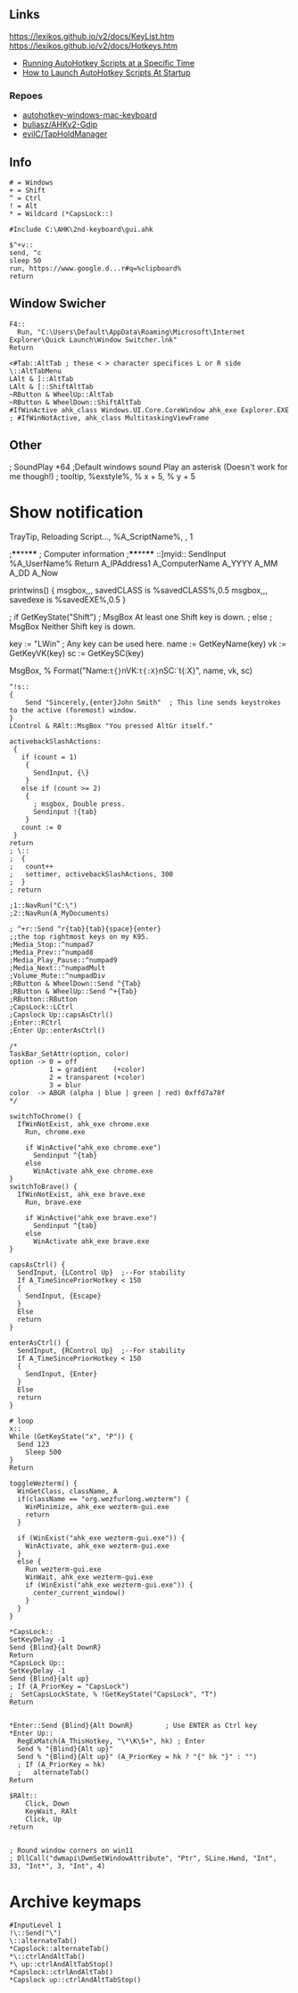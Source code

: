 ## Links

https://lexikos.github.io/v2/docs/KeyList.htm
https://lexikos.github.io/v2/docs/Hotkeys.htm

- [Running AutoHotkey Scripts at a Specific Time](https://www.youtube.com/watch?v=UbX3QtGOsTU)
- [How to Launch AutoHotkey Scripts At Startup](https://www.youtube.com/watch?v=0kGP8S9o7qI)

### Repoes

- [autohotkey-windows-mac-keyboard](https://github.com/stroebjo/autohotkey-windows-mac-keyboard/tree/master)
- [buliasz/AHKv2-Gdip](https://github.com/buliasz/AHKv2-Gdip)
- [evilC/TapHoldManager](https://github.com/evilC/TapHoldManager)

## Info

```
# = Windows
+ = Shift
^ = Ctrl
! = Alt
* = Wildcard (*CapsLock::)

#Include C:\AHK\2nd-keyboard\gui.ahk

$^+v::
send, ^c
sleep 50
run, https://www.google.d...r#q=%clipboard%
return
```

## Window Swicher

```
F4::
  Run, "C:\Users\Default\AppData\Roaming\Microsoft\Internet Explorer\Quick Launch\Window Switcher.lnk"
Return

<#Tab::AltTab ; these < > character specifices L or R side
\::AltTabMenu
LAlt & ]::AltTab
LAlt & [::ShiftAltTab
~RButton & WheelUp::AltTab
~RButton & WheelDown::ShiftAltTab
#IfWinActive ahk_class Windows.UI.Core.CoreWindow ahk_exe Explorer.EXE ; #IfWinNotActive, ahk_class MultitaskingViewFrame
```

## Other

; SoundPlay \*64 ;Default windows sound Play an asterisk (Doesn't work for me though!)
; tooltip, %exstyle%, % x + 5, % y + 5

# Show notification

TrayTip, Reloading Script..., %A_ScriptName%, , 1

;******************\*\*******************\*\*******************\*\*******************
; Computer information
;******************\*\*******************\*\*******************\*\*******************
::]myid::
SendInput %A_UserName%
Return
A_IPAddress1
A_ComputerName
A_YYYY
A_MM
A_DD
A_Now

printwins() {
msgbox,,, savedCLASS is %savedCLASS%,0.5
msgbox,,, savedexe is %savedEXE%,0.5
}

; if GetKeyState("Shift")
; MsgBox At least one Shift key is down.
; else
; MsgBox Neither Shift key is down.

key := "LWin" ; Any key can be used here.
name := GetKeyName(key)
vk := GetKeyVK(key)
sc := GetKeySC(key)

MsgBox, % Format("Name:`t{}`nVK:`t{:X}`nSC:`t{:X}", name, vk, sc)

```
^!s::
{
    Send "Sincerely,{enter}John Smith"  ; This line sends keystrokes to the active (foremost) window.
}
LControl & RAlt::MsgBox "You pressed AltGr itself."

activebackSlashActions:
 {
   if (count = 1)
    {
      SendInput, {\}
    }
   else if (count >= 2)
    {
      ; msgbox, Double press.
      Sendinput !{tab}
    }
   count := 0
 }
return
; \::
;  {
;   count++
;   settimer, activebackSlashActions, 300
;  }
; return

;1::NavRun("C:\")
;2::NavRun(A_MyDocuments)

; ^+r::Send ^r{tab}{tab}{space}{enter}
;;the top rightmost keys on my K95.
;Media_Stop::^numpad7
;Media_Prev::^numpad8
;Media_Play_Pause::^numpad9
;Media_Next::^numpadMult
;Volume_Mute::^numpadDiv
;RButton & WheelDown::Send ^{Tab}
;RButton & WheelUp::Send ^+{Tab}
;RButton::RButton
;CapsLock::LCtrl
;Capslock Up::capsAsCtrl()
;Enter::RCtrl
;Enter Up::enterAsCtrl()

/*
TaskBar_SetAttr(option, color)
option -> 0 = off
          1 = gradient    (+color)
          2 = transparent (+color)
          3 = blur
color  -> ABGR (alpha | blue | green | red) 0xffd7a78f
*/

switchToChrome() {
  IfWinNotExist, ahk_exe chrome.exe
    Run, chrome.exe

    if WinActive("ahk_exe chrome.exe")
      Sendinput ^{tab}
    else
      WinActivate ahk_exe chrome.exe
}
switchToBrave() {
  IfWinNotExist, ahk_exe brave.exe
    Run, brave.exe

    if WinActive("ahk_exe brave.exe")
      Sendinput ^{tab}
    else
      WinActivate ahk_exe brave.exe
}

capsAsCtrl() {
  SendInput, {LControl Up}  ;--For stability
  If A_TimeSincePriorHotkey < 150
  {
    SendInput, {Escape}
  }
  Else
  return
}

enterAsCtrl() {
  SendInput, {RControl Up}  ;--For stability
  If A_TimeSincePriorHotkey < 150
  {
    SendInput, {Enter}
  }
  Else
  return
}

# loop
x::
While (GetKeyState("x", "P")) {
  Send 123
    Sleep 500
}
Return

toggleWezterm() {
  WinGetClass, className, A
  if(className == "org.wezfurlong.wezterm") {
    WinMinimize, ahk_exe wezterm-gui.exe
    return
  }

  if (WinExist("ahk_exe wezterm-gui.exe")) {
    WinActivate, ahk_exe wezterm-gui.exe
  }
  else {
    Run wezterm-gui.exe
    WinWait, ahk_exe wezterm-gui.exe
    if (WinExist("ahk_exe wezterm-gui.exe")) {
      center_current_window()
    }
  }
}
```

```ahk
*CapsLock::
SetKeyDelay -1
Send {Blind}{alt DownR}
Return
*CapsLock Up::
SetKeyDelay -1
Send {Blind}{alt up}
; If (A_PriorKey = "CapsLock")
;  SetCapsLockState, % !GetKeyState("CapsLock", "T")
Return


*Enter::Send {Blind}{Alt DownR}        ; Use ENTER as Ctrl key
*Enter Up::
  RegExMatch(A_ThisHotkey, "\*\K\S+", hk) ; Enter
  Send % "{Blind}{Alt up}"
  Send % "{Blind}{Alt up}" (A_PriorKey = hk ? "{" hk "}" : "")
  ; If (A_PriorKey = hk)
  ;   alternateTab()
Return

$RAlt::
    Click, Down
    KeyWait, RAlt
    Click, Up
return


; Round window corners on win11
; DllCall("dwmapi\DwmSetWindowAttribute", "Ptr", SLine.Hwnd, "Int", 33, "Int*", 3, "Int", 4)

```

# Archive keymaps
```ahk
#InputLevel 1
!\::Send("\")
\::alternateTab()
*Capslock::alternateTab()
*\::ctrlAndAltTab()
*\ up::ctrlAndAltTabStop()
*Capslock::ctrlAndAltTab()
*Capslock up::ctrlAndAltTabStop()


```

